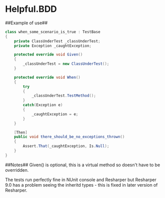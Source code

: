 Helpful.BDD
===========

##Example of use##
```c#
class when_some_scenario_is_true : TestBase
{
    private ClassUnderTest _classUnderTest;
    private Exception _caughtException;

    protected override void Given()
    {
        _classUnderTest = new ClassUnderTest();
    }

    protected override void When()
    {
    	try
    	{
    		_classUnderTest.TestMethod();
    	}
    	catch(Exception e)
    	{
    		_caughtException = e;
    	}
    }

    [Then]
    public void there_should_be_no_exceptions_thrown()
    {
    	Assert.That(_caughtException, Is.Null);
    }
}
```

##Notes##
Given() is optional, this is a virtual method so doesn't have to be overridden.

The tests run perfectly fine in NUnit console and Resharper but Resharper 9.0 has a problem seeing the inheritd types - this is fixed in later version of Resharper.
